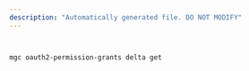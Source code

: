 ```yaml
---
description: "Automatically generated file. DO NOT MODIFY"
---
```


```bash


mgc oauth2-permission-grants delta get

```